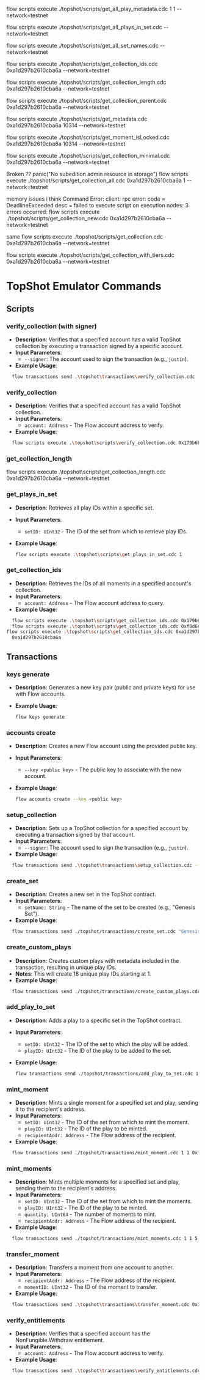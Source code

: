 flow scripts execute ./topshot/scripts/get_all_play_metadata.cdc 1 1 --network=testnet

flow scripts execute ./topshot/scripts/get_all_plays_in_set.cdc --network=testnet

flow scripts execute ./topshot/scripts/get_all_set_names.cdc --network=testnet

flow scripts execute ./topshot/scripts/get_collection_ids.cdc 0xa1d297b2610cba6a --network=testnet

flow scripts execute ./topshot/scripts/get_collection_length.cdc 0xa1d297b2610cba6a --network=testnet

flow scripts execute ./topshot/scripts/get_collection_parent.cdc 0xa1d297b2610cba6a --network=testnet

flow scripts execute ./topshot/scripts/get_metadata.cdc 0xa1d297b2610cba6a 10314 --network=testnet

flow scripts execute ./topshot/scripts/get_moment_isLocked.cdc 0xa1d297b2610cba6a 10314 --network=testnet

flow scripts execute ./topshot/scripts/get_collection_minimal.cdc 0xa1d297b2610cba6a --network=testnet

Broken
?? panic("No subedition admin resource in storage")
flow scripts execute ./topshot/scripts/get_collection_all.cdc 0xa1d297b2610cba6a 1 --network=testnet

memory issues i think
Command Error: client: rpc error: code = DeadlineExceeded desc = failed to execute script on execution nodes: 3 errors occurred:
flow scripts execute ./topshot/scripts/get_collection_new.cdc 0xa1d297b2610cba6a --network=testnet

same
flow scripts execute ./topshot/scripts/get_collection.cdc 0xa1d297b2610cba6a --network=testnet

flow scripts execute ./topshot/scripts/get_collection_with_tiers.cdc 0xa1d297b2610cba6a --network=testnet

# TopShot Emulator Commands

## Scripts

### verify_collection (with signer)

- **Description**: Verifies that a specified account has a valid TopShot collection by executing a transaction signed by a specific account.
- **Input Parameters**:
  - `--signer`: The account used to sign the transaction (e.g., `justin`).
- **Example Usage**:

```bash
  flow transactions send .\topshot\transactions\verify_collection.cdc --signer=justin
```

### verify_collection

- **Description**: Verifies that a specified account has a valid TopShot collection.
- **Input Parameters**:
  - `account: Address` - The Flow account address to verify.
- **Example Usage**:

```bash
  flow scripts execute .\topshot\scripts\verify_collection.cdc 0x179b6b1cb6755e31
```

### get_collection_length

flow scripts execute .\topshot\scripts\get_collection_length.cdc 0xa1d297b2610cba6a --network=testnet

### get_plays_in_set

- **Description**: Retrieves all play IDs within a specific set.
- **Input Parameters**:
  - `setID: UInt32` - The ID of the set from which to retrieve play IDs.
- **Example Usage**:

  ```bash
  flow scripts execute .\topshot\scripts\get_plays_in_set.cdc 1
  ```

### get_collection_ids

- **Description**: Retrieves the IDs of all moments in a specified account's collection.
- **Input Parameters**:
  - `account: Address` - The Flow account address to query.
- **Example Usage**:

```bash
  flow scripts execute .\topshot\scripts\get_collection_ids.cdc 0x179b6b1cb6755e31
  flow scripts execute .\topshot\scripts\get_collection_ids.cdc 0xf8d6e0586b0a20c7
flow scripts execute .\topshot\scripts\get_collection_ids.cdc 0xa1d297b2610cba6a --network=testnet
  0xa1d297b2610cba6a
```

## Transactions

### keys generate

- **Description**: Generates a new key pair (public and private keys) for use with Flow accounts.
- **Example Usage**:

  ```bash
  flow keys generate
  ```

### accounts create

- **Description**: Creates a new Flow account using the provided public key.
- **Input Parameters**:
  - `--key <public key>` - The public key to associate with the new account.
- **Example Usage**:

  ```bash
  flow accounts create --key <public key>
  ```

### setup_collection

- **Description**: Sets up a TopShot collection for a specified account by executing a transaction signed by that account.
- **Input Parameters**:
  - `--signer`: The account used to sign the transaction (e.g., `justin`).
- **Example Usage**:

```bash
  flow transactions send .\topshot\transactions\setup_collection.cdc --signer=justin
```

### create_set

- **Description**: Creates a new set in the TopShot contract.
- **Input Parameters**:
  - `setName: String` - The name of the set to be created (e.g., "Genesis Set").
- **Example Usage**:

```bash
  flow transactions send ./topshot/transactions/create_set.cdc "Genesis Set"
```

### create_custom_plays

- **Description**: Creates custom plays with metadata included in the transaction, resulting in unique play IDs.
- **Notes**: This will create 18 unique play IDs starting at 1.
- **Example Usage**:

```bash
  flow transactions send ./topshot/transactions/create_custom_plays.cdc
```

### add_play_to_set

- **Description**: Adds a play to a specific set in the TopShot contract.
- **Input Parameters**:
  - `setID: UInt32` - The ID of the set to which the play will be added.
  - `playID: UInt32` - The ID of the play to be added to the set.
- **Example Usage**:

  ```bash
  flow transactions send ./topshot/transactions/add_play_to_set.cdc 1 1
  ```

### mint_moment

- **Description**: Mints a single moment for a specified set and play, sending it to the recipient's address.
- **Input Parameters**:
  - `setID: UInt32` - The ID of the set from which to mint the moment.
  - `playID: UInt32` - The ID of the play to be minted.
  - `recipientAddr: Address` - The Flow address of the recipient.
- **Example Usage**:

```bash
  flow transactions send ./topshot/transactions/mint_moment.cdc 1 1 0xf8d6e0586b0a20c7
```

### mint_moments

- **Description**: Mints multiple moments for a specified set and play, sending them to the recipient's address.
- **Input Parameters**:
  - `setID: UInt32` - The ID of the set from which to mint the moments.
  - `playID: UInt32` - The ID of the play to be minted.
  - `quantity: UInt64` - The number of moments to mint.
  - `recipientAddr: Address` - The Flow address of the recipient.
- **Example Usage**:

```bash
  flow transactions send ./topshot/transactions/mint_moments.cdc 1 1 5 0xf8d6e0586b0a20c7
```

### transfer_moment

- **Description**: Transfers a moment from one account to another.
- **Input Parameters**:
  - `recipientAddr: Address` - The Flow address of the recipient.
  - `momentID: UInt32` - The ID of the moment to transfer.
- **Example Usage**:

```bash
  flow transactions send .\topshot\transactions\transfer_moment.cdc 0x179b6b1cb6755e31 1
```

### verify_entitlements

- **Description**: Verifies that a specified account has the NonFungible.Withdraw entitlement.
- **Input Parameters**:
  - `account: Address` - The Flow account address to verify.
- **Example Usage**:

```bash
  flow transactions send .\topshot\transactions\verify_entitlements.cdc 0x179b6b1cb6755e31
```
